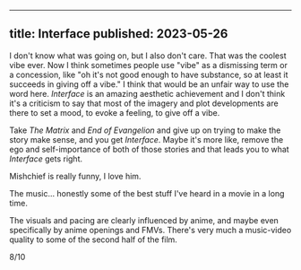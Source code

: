 ----
title: Interface
published: 2023-05-26
----

I don't know what was going on, but I also don't care. That was the coolest vibe ever. Now I think sometimes people use "vibe" as a dismissing term or a concession, like "oh it's not good enough to have substance, so at least it succeeds in giving off a vibe." I think that would be an unfair way to use the word here. _Interface_ is an amazing aesthetic achievement and I don't think it's a criticism to say that most of the imagery and plot developments are there to set a mood, to evoke a feeling, to give off a vibe.

Take _The Matrix_ and _End of Evangelion_ and give up on trying to make the story make sense, and you get _Interface_. Maybe it's more like, remove the ego and self-importance of both of those stories and that leads you to what _Interface_ gets right.

Mishchief is really funny, I love him.

The music... honestly some of the best stuff I've heard in a movie in a long time.

The visuals and pacing are clearly influenced by anime, and maybe even specifically by anime openings and FMVs. There's very much a music-video quality to some of the second half of the film.

8/10

